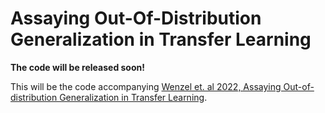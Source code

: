 # Assaying Out-Of-Distribution Generalization in Transfer Learning

**The code will be released soon!**

This will be the code accompanying [Wenzel et. al 2022, Assaying Out-of-distribution Generalization in Transfer Learning](https://arxiv.org/abs/2207.09239).

